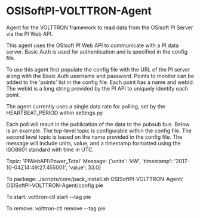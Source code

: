 # OSISoftPI-VOLTTRON-Agent
Agent for the VOLTTRON framework to read data from the OSIsoft PI Server via the PI Web API.

This agent uses the OSIsoft PI Web API to communicate with a PI data server.  Basic Auth is used for authentication and is specified in the config file.

To use this agent first populate the config file with the URL of the PI server along with the Basic Auth username and password. Points to monitor can be added to the 'points' list in the config file. Each point has a name and webId.  The webId is a long string provided by the PI API to uniquely identify each point.

The agent currently uses a single data rate for polling, set by the HEARTBEAT_PERIOD within settings.py

Each poll will result in the publication of the data to the pubsub bus. Below is an example. The top-level topic is configurable within the config file.  The second level topic is based on the name provided in the config file.  The message will include units, value, and a timestamp formatted using the ISO8601 standard with time in UTC.

Topic: 'PIWebAPI\Power_Total'
Message: {'units': 'kW', 'timestamp': '2017-10-04Z14:49:27.455001', 'value': 33.0}

To package:
./scripts/core/pack_install.sh OSISoftPI-VOLTTRON-Agent/ OSISoftPI-VOLTTRON-Agent/config pie

To start:
volttron-ctl start --tag pie

To remove:
volttron-ctl remove --tag pie
